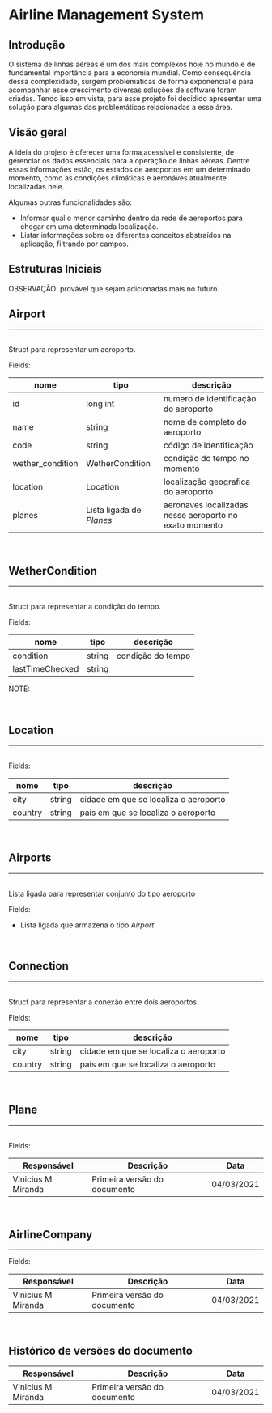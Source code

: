 # Airline Management System 

## Introdução

O sistema de linhas aéreas é um dos mais complexos hoje no mundo e de fundamental importância para a economia mundial. Como consequência dessa complexidade, surgem problemáticas de forma exponencial e para acompanhar esse crescimento diversas soluções de software foram criadas. Tendo isso em vista, para esse projeto foi decidido apresentar uma solução para algumas das problemáticas relacionadas a esse área.

## Visão geral

A ideia do projeto é oferecer uma forma,acessível e consistente, de gerenciar os dados essenciais para a operação de linhas aéreas. Dentre essas informações estão, os estados de aeroportos em um determinado momento, como as condições climáticas e aeronáves atualmente localizadas nele. 

Algumas outras funcionalidades são:
- Informar qual o menor caminho dentro da rede de aeroportos para chegar em uma determinada localização. 
- Listar informações sobre os diferentes conceitos abstraídos na aplicação, filtrando por campos.

## Estruturas Iniciais

OBSERVAÇÃO: provável que sejam adicionadas mais no futuro.

## Airport
---
<br/>
Struct para representar um aeroporto.

Fields:

| nome                  | tipo                          | descrição                                                 |
| -------------         | -----------                   | ---                                                       |
| id                    | long int                      | numero de identificação do aeroporto                      |
| name                  | string                        | nome de completo  do aeroporto                            |
| code                  | string                        | código de identificação                                   |
| wether_condition      | WetherCondition               | condição do tempo no momento                              |
| location              | Location                      | localização geografica do aeroporto                       |
| planes                | Lista ligada de _Planes_      | aeronaves localizadas nesse aeroporto no exato momento    |

<br/>

## WetherCondition
---
<br/>
Struct para representar a condição do tempo.

Fields: 

| nome                  | tipo      | descrição         |
| -------------         | ----------| ---               |
| condition             | string    | condição do tempo |
| lastTimeChecked       | string    |                   |

NOTE:  


<br/>

## Location
---
<br/>
Fields: 

| nome                  | tipo                          | descrição                             |
| -------------         | -----------                   | ---                                   |
| city                  | string                        | cidade em que se localiza o aeroporto |
| country               | string                        | país em que se localiza o aeroporto   |

<br/>

## Airports 
---
<br/>
Lista ligada para representar conjunto do tipo aeroporto

Fields:

- Lista ligada que armazena o tipo _Airport_


<br/>

## Connection
---
<br/>
Struct para representar a conexão entre dois aeroportos.

Fields:

| nome                  | tipo                          | descrição                             |
| -------------         | -----------                   | ---                                   |
| city                  | string                        | cidade em que se localiza o aeroporto |
| country               | string                        | país em que se localiza o aeroporto   |


<br/>

## Plane
---
<br/>
Fields:

| Responsável           | Descrição                     |  Data             |
| -------------         | -----------                   | ---               |
| Vinicius M Miranda    | Primeira versão do documento  | 04/03/2021        |


<br/>

## AirlineCompany
---
Fields: 

| Responsável           | Descrição                     |  Data             |
| -------------         | -----------                   | ---               |
| Vinicius M Miranda    | Primeira versão do documento  | 04/03/2021        |

<br/>

## Histórico de versões do documento

| Responsável           | Descrição                     |  Data             |
| -------------         | -----------                   | ---               |
| Vinicius M Miranda    | Primeira versão do documento  | 04/03/2021        |




